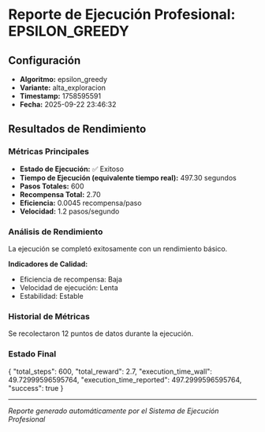 # Reporte de Ejecución Profesional: EPSILON_GREEDY

## Configuración
- **Algoritmo:** epsilon_greedy
- **Variante:** alta_exploracion
- **Timestamp:** 1758595591
- **Fecha:** 2025-09-22 23:46:32

## Resultados de Rendimiento

### Métricas Principales
- **Estado de Ejecución:** ✅ Exitoso
- **Tiempo de Ejecución (equivalente tiempo real):** 497.30 segundos
- **Pasos Totales:** 600
- **Recompensa Total:** 2.70
- **Eficiencia:** 0.0045 recompensa/paso
- **Velocidad:** 1.2 pasos/segundo

### Análisis de Rendimiento

La ejecución se completó exitosamente con un rendimiento básico.

**Indicadores de Calidad:**
- Eficiencia de recompensa: Baja
- Velocidad de ejecución: Lenta
- Estabilidad: Estable


### Historial de Métricas
Se recolectaron 12 puntos de datos durante la ejecución.

### Estado Final
{
  "total_steps": 600,
  "total_reward": 2.7,
  "execution_time_wall": 49.72999596595764,
  "execution_time_reported": 497.2999596595764,
  "success": true
}

---
*Reporte generado automáticamente por el Sistema de Ejecución Profesional*
